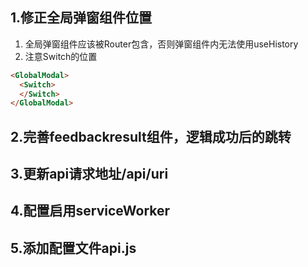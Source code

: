 ## 1.修正全局弹窗组件位置
1. 全局弹窗组件应该被Router包含，否则弹窗组件内无法使用useHistory
2. 注意Switch的位置
  ```html
  <GlobalModal>
    <Switch>
    </Switch>
  </GlobalModal>
  ```
## 2.完善feedbackresult组件，逻辑成功后的跳转
## 3.更新api请求地址/api/uri
## 4.配置启用serviceWorker
## 5.添加配置文件api.js